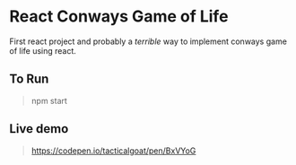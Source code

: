 # React Conways Game of Life

First react project and probably a *terrible* way to implement conways game of life using react.

## To Run
> npm start

## Live demo

> https://codepen.io/tacticalgoat/pen/BxVYoG